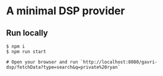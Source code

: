 # A minimal DSP provider

## Run locally

```
$ npm i
$ npm run start

# Open your browser and run `http://localhost:8080/gavri-dsp/fetchData?type=search&q=private%20ryan`
```